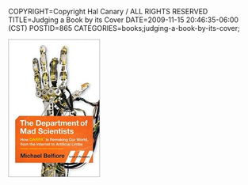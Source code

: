 COPYRIGHT=Copyright Hal Canary / ALL RIGHTS RESERVED
TITLE=Judging a Book by its Cover
DATE=2009-11-15 20:46:35-06:00 (CST)
POSTID=865
CATEGORIES=books;judging-a-book-by-its-cover;

[![The Department of Mad Scientists: How DARPA is Remaking Our World, From the Internet to Artificial Limbs by Michael P. Belfiore](/images/b11aa3e4ad1f10e0c468c61381f72d29428fe346.jpg)](http://search.barnesandnoble.com///e/9780061577932)
